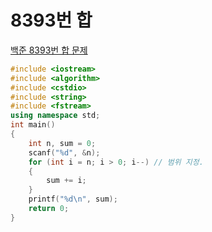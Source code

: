 # 8393번 합

[백준 8393번 합 문제](https://www.acmicpc.net/problem/8393)

```c++
#include <iostream>
#include <algorithm>
#include <cstdio>
#include <string>
#include <fstream>
using namespace std;
int main()
{
    int n, sum = 0;
    scanf("%d", &n);
    for (int i = n; i > 0; i--) // 범위 지정.
    {
        sum += i;
    }
    printf("%d\n", sum);
    return 0;
}
```

